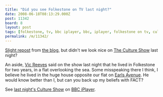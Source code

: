 ```yaml
---
title: "Did you see Folkestone on TV last night?"
date: 2008-06-18T08:13:29.000Z
post: 11342
board: 8
layout: post
tags: [folkestone, tv, bbc iplayer, bbc, iplayer, folkestone on tv, culture show, vic reeves, slight repost, blog, earls avenue]
permalink: /m/11342/
---
```

<a href="/wiki/slight+repost">Slight repost</a> from <a href="/wiki/blog">the blog</a>, but didn't we look nice on <a href="http://www.bbc.co.uk/cultureshow">The Culture Show</a> last night?

An aside, <a href="/wiki/vic+reeves">Vic Reeves</a> said on the show last night that he lived in Folkestone for two years, in a flat overlooking the sea. Some misspeaking there I think, I believe he lived in the huge house opposite our flat on <a href="/wiki/earls+avenue">Earls Avenue</a>. He would know better than I, but can you back up my beliefs with FACT?

See <a href="http://www.bbc.co.uk/iplayer/page/item/b00c74n9.shtml">last night's Culture Show</a> on <a href="http://www.bbc.co.uk/iplayer/">BBC iPlayer</a>.
